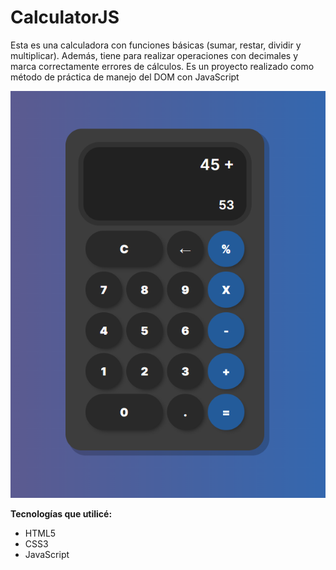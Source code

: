 # CalculatorJS

Esta es una calculadora con funciones básicas (sumar, restar, dividir y multiplicar). Además, tiene para realizar operaciones con decimales y marca correctamente errores de cálculos.
Es un proyecto realizado como método de práctica de manejo del DOM con JavaScript

<img src="calculadora.png" alt="drawing" width="600"/>

**Tecnologías que utilicé:**

- HTML5
- CSS3
- JavaScript
